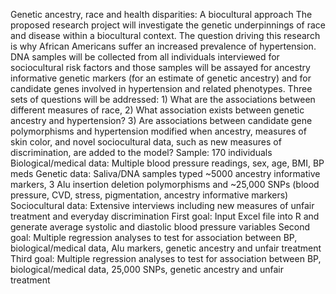 Genetic ancestry, race and health disparities: A biocultural approach
The proposed research project will investigate the genetic underpinnings of race and disease within a biocultural context. The question driving this research is why African Americans suffer an increased prevalence of hypertension. 
DNA samples will be collected from all individuals interviewed for sociocultural risk factors and those samples will be assayed for ancestry informative genetic markers (for an estimate of genetic ancestry) and for candidate genes involved in hypertension and related phenotypes. 
Three sets of questions will be addressed: 1) What are the associations between different measures of race, 2) What association exists between genetic ancestry and hypertension? 3) Are associations between candidate gene polymorphisms and hypertension modified when ancestry, measures of skin color, and novel sociocultural data, such as new measures of discrimination, are added to the model?
Sample: 170 individuals
Biological/medical data: Multiple blood pressure readings, sex, age, BMI, BP meds
Genetic data: Saliva/DNA samples typed ~5000 ancestry informative markers, 3 Alu insertion deletion polymorphisms and ~25,000 SNPs (blood pressure, CVD, stress, pigmentation, ancestry informative markers)
Sociocultural data: Extensive interviews including new measures of unfair treatment and everyday discrimination
First goal: Input Excel file into R and generate average systolic and diastolic blood pressure variables
Second goal: Multiple regression analyses to test for association between BP, biological/medical data, Alu markers, genetic ancestry and unfair treatment 
Third goal: Multiple regression analyses to test for association between BP, biological/medical data, 25,000 SNPs, genetic ancestry and unfair treatment 
